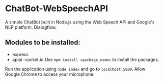 # ChatBot-WebSpeechAPI
A simple ChatBot built in Node.js using the Web Speech API and Google's NLP platform, Dialogflow.

## Modules to be installed:
- express
- apiai
-socket.io
Use `npm install <package_name>` to install the packages.

Run the application using `node index` and go to `localhost:5000`. Allow Google Chrome to access your microphone.
